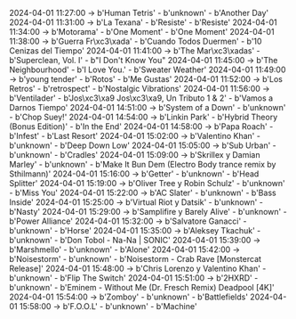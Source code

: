 2024-04-01 11:27:00 -> b'Human Tetris' - b'unknown' - b'Another Day'
2024-04-01 11:31:00 -> b'La Texana' - b'Resiste' - b'Resiste'
2024-04-01 11:34:00 -> b'Motorama' - b'One Moment' - b'One Moment'
2024-04-01 11:38:00 -> b'Guerra Fr\xc3\xada' - b'Cuando Todos Duermen' - b'10 Cenizas del Tiempo'
2024-04-01 11:41:00 -> b'The Mar\xc3\xadas' - b'Superclean, Vol. I' - b"I Don't Know You"
2024-04-01 11:45:00 -> b'The Neighbourhood' - b'I Love You.' - b'Sweater Weather'
2024-04-01 11:49:00 -> b'young tender' - b'Rotos' - b'Me Gustas'
2024-04-01 11:52:00 -> b'Los Retros' - b'retrospect' - b'Nostalgic Vibrations'
2024-04-01 11:56:00 -> b'Ventilader' - b'Jos\xc3\xa9 Jos\xc3\xa9, Un Tributo 1 & 2' - b'Vamos a Darnos Tiempo'
2024-04-01 14:51:00 -> b'System of a Down' - b'unknown' - b'Chop Suey!'
2024-04-01 14:54:00 -> b'Linkin Park' - b'Hybrid Theory (Bonus Edition)' - b'In the End'
2024-04-01 14:58:00 -> b'Papa Roach' - b'Infest' - b'Last Resort'
2024-04-01 15:02:00 -> b'Valentino Khan' - b'unknown' - b'Deep Down Low'
2024-04-01 15:05:00 -> b'Sub Urban' - b'unknown' - b'Cradles'
2024-04-01 15:09:00 -> b'Skrillex y Damian Marley' - b'unknown' - b'Make It Bun Dem (Electro Body trance remix by Sthilmann)'
2024-04-01 15:16:00 -> b'Getter' - b'unknown' - b'Head Splitter'
2024-04-01 15:19:00 -> b'Oliver Tree y Robin Schulz' - b'unknown' - b'Miss You'
2024-04-01 15:22:00 -> b'AC Slater' - b'unknown' - b'Bass Inside'
2024-04-01 15:25:00 -> b'Virtual Riot y Datsik' - b'unknown' - b'Nasty'
2024-04-01 15:29:00 -> b'Samplifire y Barely Alive' - b'unknown' - b'Power Alliance'
2024-04-01 15:32:00 -> b'Salvatore Ganacci' - b'unknown' - b'Horse'
2024-04-01 15:35:00 -> b'Aleksey Tkachuk' - b'unknown' - b'Don Tobol - Na-Na | SONIC'
2024-04-01 15:39:00 -> b'Marshmello' - b'unknown' - b'Alone'
2024-04-01 15:42:00 -> b'Noisestorm' - b'unknown' - b'Noisestorm - Crab Rave [Monstercat Release]'
2024-04-01 15:48:00 -> b'Chris Lorenzo y Valentino Khan' - b'unknown' - b'Flip The Switch'
2024-04-01 15:51:00 -> b'2HXRD' - b'unknown' - b'Eminem - Without Me (Dr. Fresch Remix)  Deadpool [4K]'
2024-04-01 15:54:00 -> b'Zomboy' - b'unknown' - b'Battlefields'
2024-04-01 15:58:00 -> b'F.O.O.L' - b'unknown' - b'Machine'
